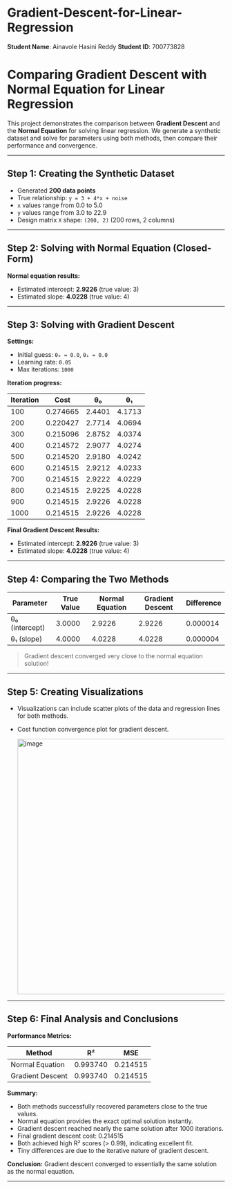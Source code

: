 # Gradient-Descent-for-Linear-Regression

**Student Name**: Ainavole Hasini Reddy
**Student ID**: 700773828



# Comparing Gradient Descent with Normal Equation for Linear Regression

This project demonstrates the comparison between **Gradient Descent** and the **Normal Equation** for solving linear regression. We generate a synthetic dataset and solve for parameters using both methods, then compare their performance and convergence.

---

## Step 1: Creating the Synthetic Dataset

- Generated **200 data points**
- True relationship: `y = 3 + 4*x + noise`
- `x` values range from 0.0 to 5.0
- `y` values range from 3.0 to 22.9
- Design matrix `X` shape: `(200, 2)` (200 rows, 2 columns)

---

## Step 2: Solving with Normal Equation (Closed-Form)

**Normal equation results:**

- Estimated intercept: **2.9226** (true value: 3)  
- Estimated slope: **4.0228** (true value: 4)

---

## Step 3: Solving with Gradient Descent

**Settings:**

- Initial guess: `θ₀ = 0.0`, `θ₁ = 0.0`
- Learning rate: `0.05`
- Max iterations: `1000`

**Iteration progress:**

| Iteration | Cost     | θ₀      | θ₁      |
|-----------|---------|---------|---------|
| 100       | 0.274665 | 2.4401  | 4.1713  |
| 200       | 0.220427 | 2.7714  | 4.0694  |
| 300       | 0.215096 | 2.8752  | 4.0374  |
| 400       | 0.214572 | 2.9077  | 4.0274  |
| 500       | 0.214520 | 2.9180  | 4.0242  |
| 600       | 0.214515 | 2.9212  | 4.0233  |
| 700       | 0.214515 | 2.9222  | 4.0229  |
| 800       | 0.214515 | 2.9225  | 4.0228  |
| 900       | 0.214515 | 2.9226  | 4.0228  |
| 1000      | 0.214515 | 2.9226  | 4.0228  |

**Final Gradient Descent Results:**

- Estimated intercept: **2.9226** (true value: 3)  
- Estimated slope: **4.0228** (true value: 4)

---

## Step 4: Comparing the Two Methods

| Parameter        | True Value | Normal Equation | Gradient Descent | Difference |
|-----------------|------------|----------------|-----------------|------------|
| θ₀ (intercept)   | 3.0000     | 2.9226         | 2.9226          | 0.000014   |
| θ₁ (slope)       | 4.0000     | 4.0228         | 4.0228          | 0.000004   |

> Gradient descent converged very close to the normal equation solution!  

---

## Step 5: Creating Visualizations

- Visualizations can include scatter plots of the data and regression lines for both methods.
- Cost function convergence plot for gradient descent.

  <img width="1389" height="590" alt="image" src="https://github.com/user-attachments/assets/57487a00-1097-4297-83d5-66485afc3d96" />

---

## Step 6: Final Analysis and Conclusions

**Performance Metrics:**

| Method              | R²       | MSE       |
|--------------------|-----------|-----------|
| Normal Equation    | 0.993740  | 0.214515  |
| Gradient Descent   | 0.993740  | 0.214515  |

**Summary:**

- Both methods successfully recovered parameters close to the true values.
- Normal equation provides the exact optimal solution instantly.
- Gradient descent reached nearly the same solution after 1000 iterations.
- Final gradient descent cost: 0.214515
- Both achieved high R² scores (> 0.99), indicating excellent fit.
- Tiny differences are due to the iterative nature of gradient descent.

**Conclusion:** Gradient descent converged to essentially the same solution as the normal equation.

---
